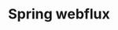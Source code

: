 ---
title: Spring webflux
description: Spring响应式
image: ../image/header/cover-3.jpg

# Badge style
style:
    background: "#2a9d8f"
    color: "#fff"
---